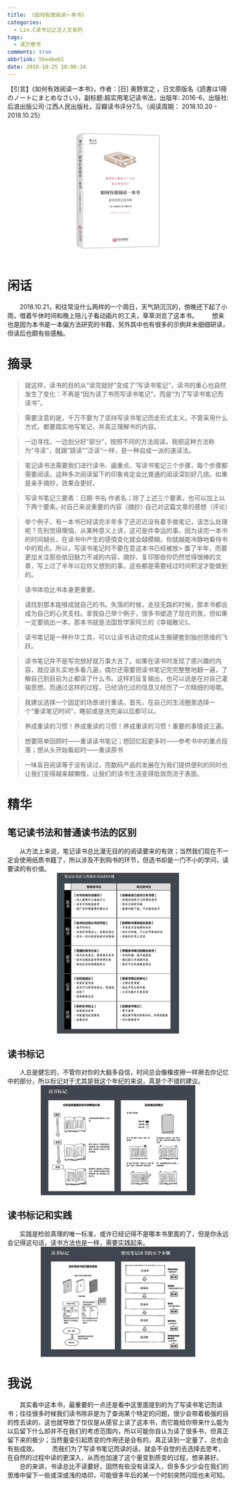 ```yaml
---
title: 《如何有效阅读一本书》
categories:
  - Lin.C读书记之泛人文系列
tags:
  - 读万卷书
comments: true
abbrlink: 5be4be61
date: 2018-10-25 18:00:14
---
```

【引言】《如何有效阅读一本书》，作者：[日] 奥野宣之 ，日文原版名《読書は1冊のノートにまとめなさい》，副标题:超实用笔记读书法，出版年: 2016-6，出版社: 后浪出版公司·江西人民出版社，豆瓣读书评分7.5。（阅读周期： 2018.10.20 - 2018.10.25）
<div align=center><img src="https://github.com/ttfisher/images/raw/master/2018/2018-10-23-01.jpg" width="300"/></div>
<!-- more -->

# 闲话
&emsp;&emsp;2018.10.21，和往常没什么两样的一个周日，天气阴沉沉的，傍晚还下起了小雨，借着午休时间和晚上陪儿子看动画片的工夫，草草浏览了这本书。
&emsp;&emsp;想来也是因为本书是一本偏方法研究的书籍，另外其中也有很多的示例并未细细研读，但读后也颇有些感触。

# 摘录
> 就这样，读书的目的从“读完就好”变成了“写读书笔记”，读书的重心也自然发生了变化：不再是“因为读了书而写读书笔记”，而是“为了写读书笔记而读书”。

> 需要注意的是，千万不要为了坚持写读书笔记而走形式主义。不管采用什么方式，都要踏实地写笔记，并真正理解书的内容。

> 一边寻找，一边划分好“部分”，按照不同的方法阅读。我把这种方法称为“寻读”，就跟“跳读”“泛读”一样，是一种自成一派的速读法。

> 笔记读书法需要我们进行读书、画重点、写读书笔记三个步骤，每个步骤都需要阅读。这种多次阅读留下的印象肯定会比普通的阅读深刻好几倍。如果是亲手摘抄，效果会更好。

> 写读书笔记三要素：日期·书名·作者名；除了上述三个要素，也可以加上以下两个要素。·对自己来说重要的内容（摘抄）·自己对这篇文章的感想（评论）

> 举个例子，有一本书已经读完半年多了还迟迟没有着手做笔记，该怎么处理呢？先别觉得懊恼，从某种意义上讲，这可是件幸运的事。因为读完一本书的时间越长，在读书中产生的感情变化就会越模糊，你就越能冷静地看待书中的观点。所以，写读书笔记时不要在意这本书已经被放> 置了半年，而要更加关注那些依旧魅力不减的内容，摘抄、复印那些你仍然觉得很棒的文章，写上过了半年以后你又想到的事。这些都是需要经过时间积淀才能做到的。

> 读书体验比书本身更重要。

> 请找到那本能够成就自己的书。失落的时候，走投无路的时候，那本书都会成为自己的心灵支柱。拿我自己举个例子，很多书塑造了现在的我，但如果一定要挑出一本，那本书就是法国哲学家阿兰的《幸福散论》。

> 读书笔记是一种升华工具，可以让读书活动完成从生搬硬套到独创思维的飞跃。

> 读书笔记并不是写完放好就万事大吉了。如果在读书时发现了感兴趣的内容，就应该扎实地多看几遍，偶尔还需要把读书笔记完完整整地翻一遍，了解自己到目前为止都读了什么书。这样的反复输出，也可以说是在对自己灌输思想。而通过这样的过程，已经消化过的信息又经历了一次精细的咀嚼。

> 我建议选择一个固定的场景进行重读。首先，在自己的生活圈里选择一个“重读笔记时间”，睡前或是洗完澡以后都可以。

> 养成重读的习惯！养成重读的习惯！养成重读的习惯！重要的事情说三遍。

> 想要简单回顾时——重读读书笔记；想回忆起更多时——参考书中的重点段落；想从头开始看起时——重读原书

> 一味盲目阅读等于没有读过，而数码产品的发展在为我们提供便利的同时也让我们变得越来越懒惰，让我们的读书生活变得低效而流于表面。

# 精华

## 笔记读书法和普通读书法的区别
&emsp;&emsp;从方法上来说，笔记读书总比漫无目的的阅读要来的有效；当然我们现在不一定会使用纸质书籍了，所以涉及不到购书的环节，但选书却是一门不小的学问，读要读的有价值。
<img style="clear: both;display: block;margin:auto;" src="https://github.com/ttfisher/images/raw/master/2018/2018-10-24-01.jpg" width="55%">

## 读书标记
&emsp;&emsp;人总是健忘的，不管你对你的大脑多自信，时间总会像橡皮擦一样擦去你记忆中的部分，所以标记对于尤其是我这个年纪的来说，真是个不错的建议。
<img style="clear: both;display: block;margin:auto;" src="https://github.com/ttfisher/images/raw/master/2018/2018-10-24-02.jpg" width="70%">

## 读书标记和实践
&emsp;&emsp;实践是检验真理的唯一标准，或许已经记得不是哪本书里面的了，但是你永远会记得这句话，读书方法也是一样，需要实践起来。
<img style="clear: both;display: block;margin:auto;" src="https://github.com/ttfisher/images/raw/master/2018/2018-10-24-03.jpg" width="70%">

# 我说
&emsp;&emsp;其实看中这本书，最重要的一点还是看中这里面提到的为了写读书笔记而读书；往往很多时候我们读书除非是为了查询某个特定的问题，很少会带着极强的目的性去读的，这也就导致了仅仅是从感官上读了这本书，而它能给你带来什么能为以后留下什么却并不在我们的考虑范围内，所以可能你自认为读了很多书，但真正留下来的极少；当然量变引起质变的作用还是会有的，真正读到一定量了，总也会有些成效。
&emsp;&emsp;而我们为了写读书笔记而读的话，就会不自觉的去选择去思考，在自然的过程中读的更深入，从而也加速了这个量变到质变的过程，想来甚好。
&emsp;&emsp;总的来讲，书读总比不读要好，固然有些没有读深入，但多多少少会在我们的思维中留下一些或深或浅的烙印，可能很多年后的某一个时刻突然闪现也未可知。